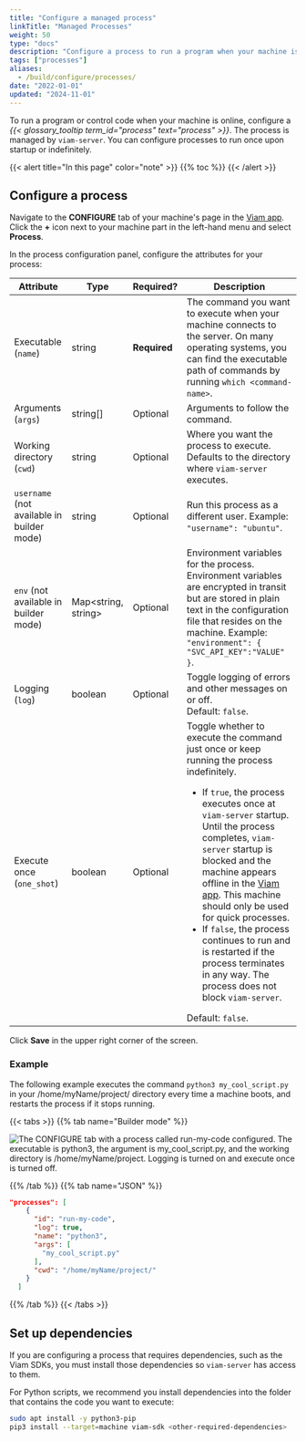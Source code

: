 ```yaml
---
title: "Configure a managed process"
linkTitle: "Managed Processes"
weight: 50
type: "docs"
description: "Configure a process to run a program when your machine is online."
tags: ["processes"]
aliases:
  - /build/configure/processes/
date: "2022-01-01"
updated: "2024-11-01"
---
```


To run a program or control code when your machine is online, configure a _{{< glossary_tooltip term_id="process" text="process" >}}_.
The process is managed by `viam-server`.
You can configure processes to run once upon startup or indefinitely.

{{< alert title="In this page" color="note" >}}
{{% toc %}}
{{< /alert >}}

## Configure a process

Navigate to the **CONFIGURE** tab of your machine's page in the [Viam app](https://app.viam.com).
Click the **+** icon next to your machine part in the left-hand menu and select **Process**.

In the process configuration panel, configure the attributes for your process:

<!-- prettier-ignore -->
| Attribute | Type | Required? | Description |
| --------- | ---- | --------- | ----------- |
| Executable (`name`) | string  | **Required** | The command you want to execute when your machine connects to the server. On many operating systems, you can find the executable path of commands by running `which <command-name>`. |
| Arguments (`args`) | string[]  | Optional | Arguments to follow the command. |
| Working directory (`cwd`) | string  | Optional | Where you want the process to execute. Defaults to the directory where `viam-server` executes. |
| `username` (not available in builder mode) | string | Optional | Run this process as a different user. Example: `"username": "ubuntu"`. |
| `env` (not available in builder mode) | Map<string, string> | Optional | Environment variables for the process. Environment variables are encrypted in transit but are stored in plain text in the configuration file that resides on the machine. Example: `"environment": { "SVC_API_KEY":"VALUE" }`. |
| Logging (`log`) | boolean | Optional | Toggle logging of errors and other messages on or off. <br>Default: `false`. |
| Execute once (`one_shot`) | boolean | Optional     | Toggle whether to execute the command just once or keep running the process indefinitely.<ul><li>If `true`, the process executes once at `viam-server` startup. Until the process completes, `viam-server` startup is blocked and the machine appears offline in the [Viam app](https://app.viam.com). This machine should only be used for quick processes.</li><li>If `false`, the process continues to run and is restarted if the process terminates in any way. The process does not block `viam-server`.</li></ul> Default: `false`. |

Click **Save** in the upper right corner of the screen.

### Example

The following example executes the command `python3 my_cool_script.py` in your <file>/home/myName/project/</file> directory every time a machine boots, and restarts the process if it stops running.

{{< tabs >}}
{{% tab name="Builder mode" %}}

![The CONFIGURE tab with a process called run-my-code configured. The executable is python3, the argument is my_cool_script.py, and the working directory is /home/myName/project. Logging is turned on and execute once is turned off.](/build/configure/process-fancy.png)

{{% /tab %}}
{{% tab name="JSON" %}}

```json
"processes": [
    {
      "id": "run-my-code",
      "log": true,
      "name": "python3",
      "args": [
        "my_cool_script.py"
      ],
      "cwd": "/home/myName/project/"
    }
  ]
```

{{% /tab %}}
{{< /tabs >}}

## Set up dependencies

If you are configuring a process that requires dependencies, such as the Viam SDKs, you must install those dependencies so `viam-server` has access to them.

For Python scripts, we recommend you install dependencies into the folder that contains the code you want to execute:

```sh {class="command-line" data-prompt="$"}
sudo apt install -y python3-pip
pip3 install --target=machine viam-sdk <other-required-dependencies>
```

